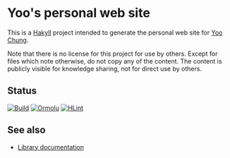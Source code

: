 # Yoo's personal web site

This is a [Hakyll] project intended to generate the personal web site for [Yoo Chung].

Note that there is no license for this project for use by others.
Except for files which note otherwise, do not copy any of the content.
The content is publicly visible for knowledge sharing, not for direct use by others.

[Hakyll]: https://jaspervdj.be/hakyll/
[Yoo Chung]: https://chungyc.org/

## Status

[![Build](https://github.com/chungyc/site-personal/actions/workflows/build.yaml/badge.svg)](https://github.com/chungyc/site-personal/actions/workflows/build.yaml)
[![Ormolu](https://github.com/chungyc/site-personal/actions/workflows/ormolu.yaml/badge.svg)](https://github.com/chungyc/site-personal/actions/workflows/ormolu.yaml)
[![HLint](https://github.com/chungyc/site-personal/actions/workflows/hlint.yaml/badge.svg)](https://github.com/chungyc/site-personal/actions/workflows/hlint.yaml)

## See also

*   [Library documentation](https://chungyc.github.io/site-personal/)
